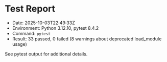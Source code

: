 # Test Report

- Date: 2025-10-03T22:49:33Z
- Environment: Python 3.12.10, pytest 8.4.2
- Command: `pytest`
- Result: 33 passed, 0 failed (8 warnings about deprecated load_module usage)

See pytest output for additional details.
